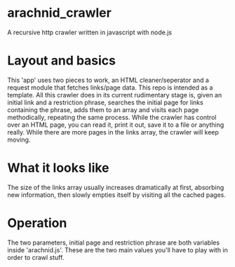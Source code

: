 # arachnid_crawler
A recursive http crawler written in javascript with node.js

# Layout and basics
This 'app' uses two pieces to work, an HTML cleaner/seperator and a request module that fetches links/page data.
This repo is intended as a template. All this crawler does in its current rudimentary stage is, given an initial link and a restriction phrase, searches the initial page for links containing the phrase, adds them to an array and visits each page methodically, repeating the same process. While the crawler has control over an HTML page, you can read it, print it out, save it to a file or anything really. While there are more pages in the links array, the crawler will keep moving.

# What it looks like
The size of the links array usually increases dramatically at first, absorbing new information, then slowly empties itself by visiting all the cached pages.

# Operation
The two parameters, initial page and restriction phrase are both variables inside 'arachnid.js'. These are the two main values you'll have to play with in order to crawl stuff.
